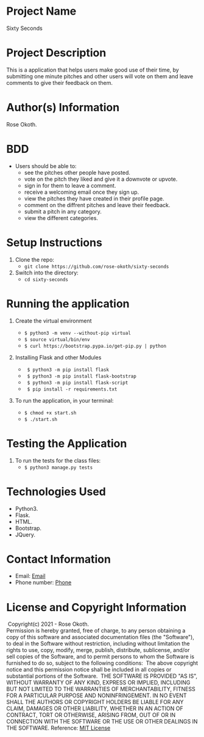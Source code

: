 # Project Name

Sixty Seconds
​
# Project Description

This is a application that helps users make good use of their time, by submitting one minute pitches and other users will vote on them and leave comments to give their feedback on them.
​
# Author(s) Information

Rose Okoth.
​
# BDD

* Users should be able to:
    - see the pitches other people have posted.
    - vote on the pitch they liked and give it a downvote or upvote.
    - sign in for them to leave a comment.
    - receive a welcoming email once they sign up.
    - view the pitches they have created in their profile page.
    - comment on the diffrent pitches and leave their feedback.
    - submit a pitch in any category.
    - view the different categories.

# Setup Instructions

1. Clone the repo:
   * `git clone https://github.com/rose-okoth/sixty-seconds`
​
1. Switch into the directory:
   * `cd sixty-seconds`
​
# Running the application

1. Create the virtual environment
   * ` $ python3 -m venv --without-pip virtual `
   * ` $ source virtual/bin/env `
   * ` $ curl https://bootstrap.pypa.io/get-pip.py | python `

1. Installing Flask and other Modules
   * ` $ python3 -m pip install flask`
   * ` $ python3 -m pip install flask-bootstrap`
   * ` $ python3 -m pip install flask-script`
   * ` $ pip install -r requirements.txt`

1. To run the application, in your terminal:
    *  `$ chmod +x start.sh`
    *  `$ ./start.sh`

# Testing the Application

1. To run the tests for the class files:
    * `$ python3 manage.py tests`
    
# Technologies Used

* Python3.
* Flask.
* HTML.
* Bootstrap.
* JQuery.
​
# Contact Information

* Email: [Email](mailto:okoth.rose0@gmail.com)
* Phone number: [Phone](tel:+254712476547)
​
# License and Copyright Information
​
Copyright(c) 2021 - Rose Okoth.  
​
Permission is hereby granted, free of charge, to any person obtaining a copy of this software and associated documentation files (the "Software"), to deal in the Software without restriction, including without limitation the rights to use, copy, modify, merge, publish, distribute, sublicense, and/or sell copies of the Software, and to permit persons to whom the Software is furnished to do so, subject to the following conditions:
​
The above copyright notice and this permission notice shall be included in all copies or substantial portions of the Software.
​
THE SOFTWARE IS PROVIDED "AS IS", WITHOUT WARRANTY OF ANY KIND, EXPRESS OR IMPLIED, INCLUDING BUT NOT LIMITED TO THE WARRANTIES OF MERCHANTABILITY, FITNESS FOR A PARTICULAR PURPOSE AND NONINFRINGEMENT. IN NO EVENT SHALL THE AUTHORS OR COPYRIGHT HOLDERS BE LIABLE FOR ANY CLAIM, DAMAGES OR OTHER LIABILITY, WHETHER IN AN ACTION OF CONTRACT, TORT OR OTHERWISE, ARISING FROM, OUT OF OR IN CONNECTION WITH THE SOFTWARE OR THE USE OR OTHER DEALINGS IN THE SOFTWARE.
​
Reference: [MIT License](https://opensource.org/licenses/MIT)